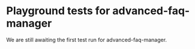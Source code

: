# Playground tests for advanced-faq-manager
We are still awaiting the first test run for advanced-faq-manager.
